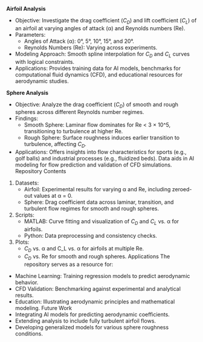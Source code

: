 **Airfoil Analysis**
- Objective: Investigate the drag coefficient ($C_D$) and lift coefficient ($C_L$) of an airfoil at varying angles of attack (α) and Reynolds numbers (Re).
- Parameters:
  - Angles of Attack (α): 0°, 5°, 10°, 15°, and 20°.
  - Reynolds Numbers (Re): Varying across experiments.
- Modeling Approach: Smooth spline interpolation for $C_D$ and $C_L$ curves with logical constraints.
- Applications: Provides training data for AI models, benchmarks for computational fluid dynamics (CFD), and educational resources for aerodynamic studies.

**Sphere Analysis**
- Objective: Analyze the drag coefficient ($C_D$) of smooth and rough spheres across different Reynolds number regimes.
- Findings:
  - Smooth Sphere: Laminar flow dominates for Re < 3 × 10^5, transitioning to turbulence at higher Re.
  - Rough Sphere: Surface roughness induces earlier transition to turbulence, affecting $C_D$.
- Applications: Offers insights into flow characteristics for sports (e.g., golf balls) and industrial processes (e.g., fluidized beds). Data aids in AI modeling for flow prediction and validation of CFD simulations.
Repository Contents
1. Datasets:
   - Airfoil: Experimental results for varying α and Re, including zeroed-out values at α = 0.
   - Sphere: Drag coefficient data across laminar, transition, and turbulent flow regimes for smooth and rough spheres.
2. Scripts:
   - MATLAB: Curve fitting and visualization of $C_D$ and $C_L$ vs. α for airfoils.
   - Python: Data preprocessing and consistency checks.
3. Plots:
   - $C_D$ vs. α and C_L vs. α for airfoils at multiple Re.
   - $C_D$ vs. Re for smooth and rough spheres.
Applications
The repository serves as a resource for:
- Machine Learning: Training regression models to predict aerodynamic behavior.
- CFD Validation: Benchmarking against experimental and analytical results.
- Education: Illustrating aerodynamic principles and mathematical modeling.
Future Work
- Integrating AI models for predicting aerodynamic coefficients.
- Extending analysis to include fully turbulent airfoil flows.
- Developing generalized models for various sphere roughness conditions.
